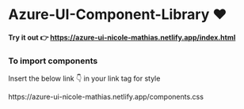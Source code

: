 # Azure-UI-Component-Library ❤️

#### Try it out 👉 https://azure-ui-nicole-mathias.netlify.app/index.html


<h3> To import components </h3>
<p>Insert the below link 👇 in your link tag for style</p>
<p> https://azure-ui-nicole-mathias.netlify.app/components.css</p>

